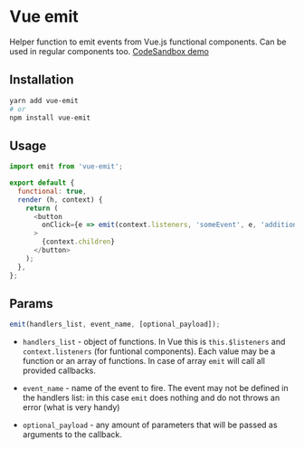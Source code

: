# Vue emit

Helper function to emit events from Vue.js functional components. Can be used in regular components too.
[CodeSandbox demo](https://codesandbox.io/s/71pnzj8qrq)

## Installation

```sh
yarn add vue-emit
# or
npm install vue-emit
```

## Usage

```js
import emit from 'vue-emit';

export default {
  functional: true,
  render (h, context) {
    return (
      <button
        onClick={e => emit(context.listeners, 'someEvent', e, 'additional param', 'etc')}
      >
        {context.children}
      </button>
    );
  },
};
```

## Params

```js
emit(handlers_list, event_name, [optional_payload]);
```

- `handlers_list` - object of functions. In Vue this is `this.$listeners` and `context.listeners` (for funtional components). Each value may be a function or an array of functions. In case of array `emit` will call all provided callbacks.

- `event_name` - name of the event to fire. The event may not be defined in the handlers list: in this case `emit` does nothing and do not throws an error (what is very handy)

- `optional_payload` - any amount of parameters that will be passed as arguments to the callback.
